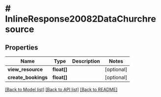 # # InlineResponse20082DataChurchresource

## Properties

Name | Type | Description | Notes
------------ | ------------- | ------------- | -------------
**view_resource** | **float[]** |  | [optional]
**create_bookings** | **float[]** |  | [optional]

[[Back to Model list]](../../README.md#models) [[Back to API list]](../../README.md#endpoints) [[Back to README]](../../README.md)
